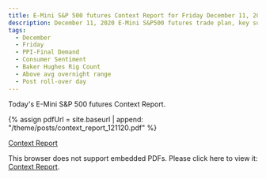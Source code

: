 ```yaml
---
title: E-Mini S&P 500 futures Context Report for Friday December 11, 2020
description: December 11, 2020 E-Mini S&P500 futures trade plan, key support and resistance zones, and volatility analysis.
tags:
  - December
  - Friday
  - PPI-Final Demand 
  - Consumer Sentiment 
  - Baker Hughes Rig Count 
  - Above avg overnight range
  - Post roll-over day
---
```


Today's E-Mini S&P 500 futures Context Report.

{% assign pdfUrl = site.baseurl | append: "/theme/posts/context_report_121120.pdf" %}

<a href="{{pdfUrl}}">Context Report</a>

<object data="{{pdfUrl}}" type="application/pdf" width="700px" height="700px">
    <p>This browser does not support embedded PDFs. Please click here to view it: <a href="{{pdfUrl}}">Context Report</a>.</p>
</object>

